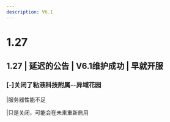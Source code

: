 ```yaml
---
description: V6.1
---
```


# 1.27

## 1.27 | 延迟的公告 | V6.1维护成功 | 早就开服&#x20;

### \[-]关闭了粘液科技附属--异域花园&#x20;

|服务器性能不足&#x20;

|只是关闭，可能会在未来重新启用
